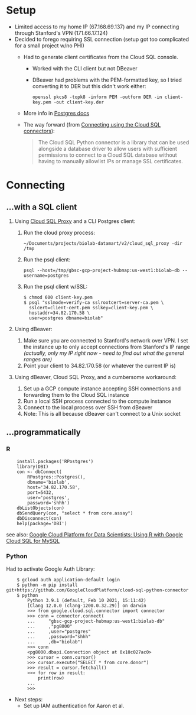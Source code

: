 # Setup

- Limited access to my home IP (67.168.69.137) and my IP connecting through Stanford's VPN (171.66.17.124)
- Decided to forego requiring SSL connection (setup got too complicated for a small project w/no PHI)
    - Had to generate client certificates from the Cloud SQL console.
        - Worked with the CLI client but not DBeaver
        - DBeaver had problems with the PEM-formatted key, so I tried
          converting it to DER but this didn't work either:
            
            ```
            openssl pkcs8 -topk8 -inform PEM -outform DER -in client-key.pem -out client-key.der
            ```
            
    - More info in [Postgres docs](https://www.postgresql.org/docs/current/ssl-tcp.html)
    - The way forward (from [Connecting using the Cloud SQL connectors](https://cloud.google.com/sql/docs/postgres/connect-connectors#setup-and-usage)): 
        > The Cloud SQL Python connector is a library that can be used alongside
        > a database driver to allow users with sufficient permissions to connect
        > to a Cloud SQL database without having to manually allowlist IPs or
        > manage SSL certificates.

# Connecting
## ...with a SQL client

1. Using [Cloud SQL Proxy](https://cloud.google.com/sql/docs/postgres/connect-admin-proxy?_ga=2.85815705.-1276919307.1623707135) and a CLI Postgres client:
	1. Run the cloud proxy process:

        ```
        ~/Documents/projects/biolab-datamart/v2/cloud_sql_proxy -dir /tmp
        ```

	2. Run the psql client:

        ```
        psql --host=/tmp/gbsc-gcp-project-hubmap:us-west1:biolab-db --username=postgres
        ```
        
    3. Run the psql client w/SSL:

        ```
        $ chmod 600 client-key.pem
        $ psql "sslmode=verify-ca sslrootcert=server-ca.pem \
          sslcert=client-cert.pem sslkey=client-key.pem \
          hostaddr=34.82.170.58 \
          user=postgres dbname=biolab"
        ```
        
2. Using dBeaver:
	1. Make sure you are connected to Stanford's network over VPN. I set
	   the instance up to only accept connections from Stanford's IP range
	   _(actually, only my IP right now - need to find out what the general
	   ranges are)_
	2. Point your client to 34.82.170.58 (or whatever the current IP is)
3. Using dBeaver, Cloud SQL Proxy, and a cumbersome workaround:
	1. Set up a GCP compute instance accepting SSH connections and forwarding them to the Cloud SQL instance
	2. Run a local SSH process connected to the compute instance
	3. Connect to the local process over SSH from dBeaver
	4. Note: This is all because dBeaver can't connect to a Unix socket

## ...programmatically
### R
```
    install.packages('RPostgres')
    library(DBI)
    con <- dbConnect(
        RPostgres::Postgres(),
        dbname='biolab',
        host='34.82.170.58',
        port=5432,
        user='postgres',
        password='shhh')
    dbListObjects(con) 
    dbSendQuery(con, "select * from core.assay")
    dbDisconnect(con)
    help(package='DBI')
```
see also: [Google Cloud Platform for Data Scientists: Using R with Google Cloud SQL for MySQL](https://cloud.google.com/blog/products/gcp/google-cloud-platform-for-data-scientists-using-r-with-google-cloud-sql-for-mysql)

### Python

Had to activate Google Auth Library:

```
    $ gcloud auth application-default login
    $ python -m pip install git+https://github.com/GoogleCloudPlatform/cloud-sql-python-connector
    $ python
        Python 3.9.1 (default, Feb 10 2021, 15:11:42) 
        [Clang 12.0.0 (clang-1200.0.32.29)] on darwin
        >>> from google.cloud.sql.connector import connector
        >>> conn = connector.connect(
        ...     "gbsc-gcp-project-hubmap:us-west1:biolab-db"
        ...     ,"pg8000"
        ...     ,user="postgres"
        ...     ,password="shhh"
        ...     ,db="biolab")
        >>> conn
        <pg8000.dbapi.Connection object at 0x10c027ac0>
        >>> cursor = conn.cursor()
        >>> cursor.execute("SELECT * from core.donor")
        >>> result = cursor.fetchall()
        >>> for row in result:
            print(row)
        ... 
        >>>
```

* Next steps:
    * Set up IAM authentication for Aaron et al.
